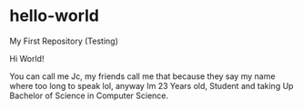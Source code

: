 # hello-world
My First Repository (Testing)

Hi World!

  You can call me Jc, my friends call me that because they say my name where too long to speak lol, anyway Im 23 Years old, Student and taking Up Bachelor of Science in Computer Science.
